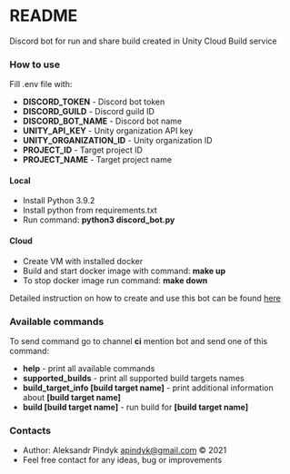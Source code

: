 # README #

Discord bot for run and share build created in Unity Cloud Build service

### How to use ###

Fill .env file with: 
* **DISCORD_TOKEN** - Discord bot token
* **DISCORD_GUILD** - Discord guild ID
* **DISCORD_BOT_NAME** - Discord bot name
* **UNITY_API_KEY** - Unity organization API key
* **UNITY_ORGANIZATION_ID** - Unity organization ID
* **PROJECT_ID** - Target project ID
* **PROJECT_NAME** - Target project name

#### Local ####

* Install Python 3.9.2
* Install python from requirements.txt 
* Run command: **python3 discord_bot.py**

#### Cloud ####

* Create VM with installed docker
* Build and start docker image with command: **make up**
* To stop docker image run command: **make down**

Detailed instruction on how to create and use this bot can be found [here]()

### Available commands ###

To send command go to channel **ci** mention bot and send one of this command:
* **help** - print all available commands
* **supported_builds** - print all supported build targets names
* **build_target_info [build target name]** - print additional information about **[build target name]** 
* **build [build target name]** - run build for **[build target name]**

### Contacts ###

* Author: Aleksandr Pindyk <apindyk@gmail.com> © 2021
* Feel free contact for any ideas, bug or improvements
